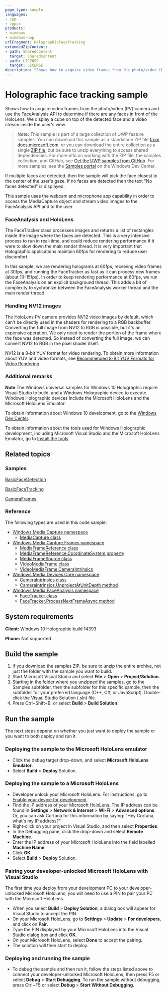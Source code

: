 ```yaml
---
page_type: sample
languages:
- cpp
- cppcx
products:
- windows
- windows-uwp
urlFragment: HolographicFaceTracking
extendedZipContent:
- path: SharedContent
  target: SharedContent
- path: LICENSE
  target: LICENSE
description: "Shows how to acquire video frames from the photo/video (PV) camera and determine if there are any faces in front of the HoloLens."
---
```


<!---
  category: Holographic
  samplefwlink: http://go.microsoft.com/fwlink/p/?LinkId=824113
--->

# Holographic face tracking sample

Shows how to acquire video frames from the photo/video (PV) camera and use the FaceAnalysis
API to determine if there are any faces in front of the HoloLens. We display a cube on top of the
detected face and a video stream inside the user's view.

> **Note:** This sample is part of a large collection of UWP feature samples. 
> You can download this sample as a standalone ZIP file
> [from docs.microsoft.com](https://docs.microsoft.com/samples/microsoft/windows-universal-samples/holographicfacetracking/),
> or you can download the entire collection as a single
> [ZIP file](https://github.com/Microsoft/Windows-universal-samples/archive/master.zip), but be 
> sure to unzip everything to access shared dependencies. For more info on working with the ZIP file, 
> the samples collection, and GitHub, see [Get the UWP samples from GitHub](https://aka.ms/ovu2uq). 
> For more samples, see the [Samples portal](https://aka.ms/winsamples) on the Windows Dev Center. 

If multiple faces are detected, then the sample will pick the face closest to the center of the
user's gaze. If no faces are detected then the text "No faces detected" is displayed.

This sample uses the webcam and microphone app capability in order to access the MediaCapture
object and stream video images to the FaceAnalysis API and to the user.

### FaceAnalysis and HoloLens

The FaceTracker class processes images and returns a list of rectangles inside the image where the
faces are detected. This is a very intensive process to run in real-time, and could reduce rendering
performance if it were to slow down the main render thread. It is very important that Holographic
applications maintain 60fps for rendering to reduce user discomfort.

In this sample, we are rendering holograms at 60fps, receiving video frames at 30fps, and running
the FaceTracker as fast as it can process new frames (about 10-15fps). In order to keep rendering
performance at 60fps, we run the FaceAnalysis on an explicit background thread. This adds a bit of
complexity to sychronize between the FaceAnalysis worker thread and the main render thread.

### Handling NV12 images

The HoloLens PV camera provides NV12 video images by default, which can't be directly
used in the shaders for rendering to a RGB backbuffer. Converting the full image from NV12 to RGB
is possible, but it's an expensive operation. We only need to render the portion of the frame where
the face was detected. So instead of converting the full image, we can convert NV12 to RGB in the
pixel shader itself.

NV12 is a 8-bit YUV format for video rendering. To obtain more information about YUV and video formats,
see [Recommended 8-Bit YUV Formats for Video Rendering](https://msdn.microsoft.com/library/windows/desktop/dd206750.aspx).

### Additional remarks

**Note** The Windows universal samples for Windows 10 Holographic require Visual Studio
to build, and a Windows Holographic device to execute. Windows Holographic devices include the
Microsoft HoloLens and the Microsoft HoloLens Emulator.

To obtain information about Windows 10 development, go to the [Windows Dev Center](http://go.microsoft.com/fwlink/?LinkID=532421).

To obtain information about the tools used for Windows Holographic development, including
Microsoft Visual Studio and the Microsoft HoloLens Emulator, go to
[Install the tools](https://developer.microsoft.com/windows/holographic/install_the_tools).

## Related topics

### Samples

[BasicFaceDetection](/Samples/BasicFaceDetection)

[BasicFaceTracking](/Samples/BasicFaceTracking)

[CameraFrames](/Sample/CameraFrames)

### Reference

The following types are used in this code sample:
* [Windows.Media.Capture namespace](https://msdn.microsoft.com/library/windows/apps/windows.media.capture.aspx)
  * [MediaCapture class](https://msdn.microsoft.com/library/windows/apps/windows.media.capture.mediacapture.aspx)
* [Windows.Media.Capture.Frames namespace](https://msdn.microsoft.com/library/windows/apps/windows.media.capture.frames.aspx)
  * [MediaFrameReference class](https://msdn.microsoft.com/library/windows/apps/windows.media.capture.frames.mediaframereference.aspx)
  * [MediaFrameReference.CoordinateSystem property](https://msdn.microsoft.com/library/windows/apps/windows.media.capture.frames.mediaframereference.coordinatesystem.aspx)
  * [MediaFrameSource class](https://msdn.microsoft.com/library/windows/apps/windows.media.capture.frames.mediaframesource.aspx)
  * [VideoMediaFrame class](https://msdn.microsoft.com/library/windows/apps/windows.media.capture.frames.videomediaframe.aspx)
  * [VideoMediaFrame.CameraIntrinsics](https://msdn.microsoft.com/library/windows/apps/windows.media.capture.frames.videomediaframe.cameraintrinsics.aspx)
* [Windows.Media.Devices.Core namespace](https://msdn.microsoft.com/library/windows/apps/windows.media.devices.core.aspx)
  * [CameraIntrinsics class](https://msdn.microsoft.com/library/windows/apps/windows.media.devices.core.cameraintrinsics.aspx)
  * [CameraIntrinsics.UnprojectAtUnitDepth method](https://msdn.microsoft.com/library/windows/apps/windows.media.devices.core.cameraintrinsics.unprojectatunitdepth.aspx)
* [Windows.Media.FaceAnalysis namespace](https://msdn.microsoft.com/library/windows/apps/windows.media.faceanalysis.aspx)
  * [FaceTracker class](https://msdn.microsoft.com/library/windows/apps/windows.media.faceanalysis.facetracker.aspx)
  * [FaceTracker.ProcessNextFrameAsync method](https://msdn.microsoft.com/library/windows/apps/windows.media.faceanalysis.facetracker.processnextframeasync.aspx)

## System requirements

**Client:** Windows 10 Holographic build 14393

**Phone:** Not supported

## Build the sample

1. If you download the samples ZIP, be sure to unzip the entire archive, not just the folder with
   the sample you want to build.
2. Start Microsoft Visual Studio and select **File** \> **Open** \> **Project/Solution**.
3. Starting in the folder where you unzipped the samples, go to the Samples subfolder, then the
   subfolder for this specific sample, then the subfolder for your preferred language (C++, C#, or
   JavaScript). Double-click the Visual Studio Solution (.sln) file.
4. Press Ctrl+Shift+B, or select **Build** \> **Build Solution**.

## Run the sample

The next steps depend on whether you just want to deploy the sample or you want to both deploy and
run it.

### Deploying the sample to the Microsoft HoloLens emulator

- Click the debug target drop-down, and select **Microsoft HoloLens Emulator**.
- Select **Build** \> **Deploy** Solution.

### Deploying the sample to a Microsoft HoloLens

- Developer unlock your Microsoft HoloLens. For instructions, go to [Enable your device for development](https://msdn.microsoft.com/windows/uwp/get-started/enable-your-device-for-development#enable-your-windows-10-devices).
- Find the IP address of your Microsoft HoloLens. The IP address can be found in **Settings**
  \> **Network & Internet** \> **Wi-Fi** \> **Advanced options**. Or, you can ask Cortana for this
  information by saying: "Hey Cortana, what's my IP address?"
- Right-click on your project in Visual Studio, and then select **Properties**.
- In the Debugging pane, click the drop-down and select **Remote Machine**.
- Enter the IP address of your Microsoft HoloLens into the field labelled **Machine Name**.
- Click **OK**.
- Select **Build** \> **Deploy** Solution.

### Pairing your developer-unlocked Microsoft HoloLens with Visual Studio

The first time you deploy from your development PC to your developer-unlocked Microsoft HoloLens,
you will need to use a PIN to pair your PC with the Microsoft HoloLens.
- When you select **Build** \> **Deploy Solution**, a dialog box will appear for Visual Studio to
  accept the PIN.
- On your Microsoft HoloLens, go to **Settings** \> **Update** \> **For developers**, and click on
  **Pair**.
- Type the PIN displayed by your Microsoft HoloLens into the Visual Studio dialog box and click
  **OK**.
- On your Microsoft HoloLens, select **Done** to accept the pairing.
- The solution will then start to deploy.

### Deploying and running the sample

- To debug the sample and then run it, follow the steps listed above to connect your
  developer-unlocked Microsoft HoloLens, then press F5 or select **Debug** \> **Start Debugging**.
  To run  the sample without debugging, press Ctrl+F5 or select **Debug** \> **Start Without Debugging**.
